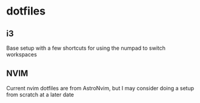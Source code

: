 # dotfiles

## i3
Base setup with a few shortcuts for using the numpad to switch workspaces

## NVIM
Current nvim dotfiles are from AstroNvim, but I may consider doing a setup from scratch at a later date
